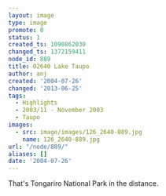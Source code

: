 ```yaml
---
layout: image
type: image
promote: 0
status: 1
created_ts: 1090862030
changed_ts: 1372159411
node_id: 889
title: 02640 Lake Taupo
author: anj
created: '2004-07-26'
changed: '2013-06-25'
tags:
  - Highlights
  - 2003/11 - November 2003
  - Taupo
images:
  - src: image/images/126_2640-889.jpg
    name: 126_2640-889.jpg
url: "/node/889/"
aliases: []
date: '2004-07-26'
---
```

That's Tongariro National Park in the distance.
